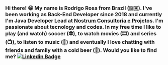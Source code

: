 ### Hi there! 😁  My name is Rodrigo Rosa from Brazil (🇧🇷). I've been working as Back-End Developer since 2018 and currently I'm Java Developer Lead at [Nostrum Consultoria e Projetos](https://www.nostrum.com.br/). I'm passionate about tecnology and codes.  In my free time I like to play (and watch) soccer (⚽️), to watch movies (🎞️) and series (📺),  to listen to music (🎵) and eventually I love chatting with friends and family with a cold beer (🍺).  Would you like to find me?  [![Linkedin Badge](https://img.shields.io/badge/-LinkedIn-blue?style=flat-square&logo=Linkedin&logoColor=white&link=https://www.linkedin.com/in/rodrigosrosa89)](https://www.linkedin.com/in/rodrigosrosa89)
